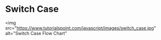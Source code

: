 # Switch Case
<img src="https://www.tutorialspoint.com/javascript/images/switch_case.jpg" alt="Switch Case Flow Chart" 